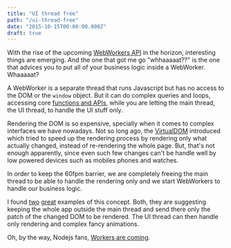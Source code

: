 ```yaml
---
title: "UI thread free"
path: "/ui-thread-free"
date: "2015-10-15T00:00:00.000Z"
draft: true
---
```


With the rise of the upcoming [WebWorkers API](http://www.w3.org/TR/workers/) in the horizon, interesting things are emerging. And the one that got me go "whhaaaaat??" is the one that advices you to put all of your business logic inside a WebWorker. Whaaaaat?

A WebWorker is a separate thread that runs Javascript but has no access to the DOM or the `window` object. But it can do complex queries and loops, accessing core [functions and APIs](https://developer.mozilla.org/en-US/docs/Web/API/Web_Workers_API/Functions_and_classes_available_to_workers), while you are letting the main thread, the UI thread, to handle the UI stuff only.

Rendering the DOM is so expensive, specially when it comes to complex interfaces we have nowadays. Not so long ago, the [VirtualDOM](https://facebook.github.io/react/docs/reconciliation.html) introduced which tried to speed up the rendering process by rendering only what actually changed, instead of re-rendering the whole page. But, that's not enough apparently, since even such few changes can't be handle well by low powered devices such as mobiles phones and watches.

In order to keep the 60fpm barrier, we are completely freeing the main thread to be able to handle the rendering only and we start WebWorkers to handle our business logic.

I found [two](http://www.pocketjavascript.com/blog/2015/11/23/introducing-pokedex-org) [great](https://medium.com/@nsisodiya/flux-inside-web-workers-cc51fb463882#.iv69h6ih2) examples of this concept. Both, they are suggesting keeping the whole app outside the main thread and send there only the patch of the changed DOM to be rendered. The UI thread can then handle only rendering and complex fancy animations.

Oh, by the way, Nodejs fans, [Workers are coming](https://github.com/nodejs/node/pull/2133).
